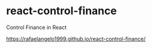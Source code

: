 # react-control-finance
Control Finance in React

https://rafaelangelo1999.github.io/react-control-finance/
